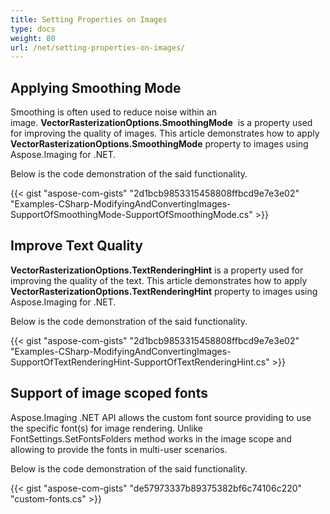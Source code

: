 ```yaml
---
title: Setting Properties on Images
type: docs
weight: 80
url: /net/setting-properties-on-images/
---
```


## **Applying Smoothing Mode**
Smoothing is often used to reduce noise within an image. **VectorRasterizationOptions.SmoothingMode**  is a property used for improving the quality of images. This article demonstrates how to apply **VectorRasterizationOptions.SmoothingMode** property to images using Aspose.Imaging for .NET.  

Below is the code demonstration of the said functionality.



{{< gist "aspose-com-gists" "2d1bcb9853315458808ffbcd9e7e3e02" "Examples-CSharp-ModifyingAndConvertingImages-SupportOfSmoothingMode-SupportOfSmoothingMode.cs" >}}


## **Improve Text Quality**
**VectorRasterizationOptions.TextRenderingHint** is a property used for improving the quality of the text. This article demonstrates how to apply **VectorRasterizationOptions.TextRenderingHint** property to images using Aspose.Imaging for .NET.   

Below is the code demonstration of the said functionality.



{{< gist "aspose-com-gists" "2d1bcb9853315458808ffbcd9e7e3e02" "Examples-CSharp-ModifyingAndConvertingImages-SupportOfTextRenderingHint-SupportOfTextRenderingHint.cs" >}}

## **Support of image scoped fonts**
Aspose.Imaging .NET API allows the custom font source providing to use the specific font(s) for image rendering. 
Unlike FontSettings.SetFontsFolders method works in the image scope and allowing to provide the fonts in multi-user scenarios.

Below is the code demonstration of the said functionality.

{{< gist "aspose-com-gists" "de57973337b89375382bf6c74106c220" "custom-fonts.cs" >}}


